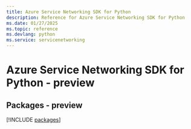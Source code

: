 ```yaml
---
title: Azure Service Networking SDK for Python
description: Reference for Azure Service Networking SDK for Python
ms.date: 01/27/2025
ms.topic: reference
ms.devlang: python
ms.service: servicenetworking
---
```

# Azure Service Networking SDK for Python - preview
## Packages - preview
[!INCLUDE [packages](service-networking-index.md)]